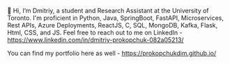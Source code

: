 👋 Hi, I’m Dmitriy, a student and Research Assistant at the University of Toronto. I'm proficient in Python, Java, SpringBoot, FastAPI, Microservices, Rest APIs, Azure Deployments, ReactJS, C, SQL, MongoDB, Kafka, Flask, Html, CSS, and JS. 
Feel free to reach out to me on LinkedIn - https://www.linkedin.com/in/dmitriy-prokopchuk-082a05213/

You can find my portfolio here as well - https://prokopchukdim.github.io/

